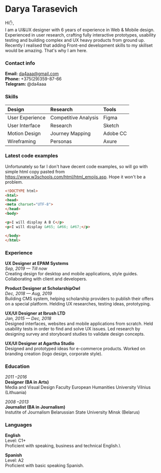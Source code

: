 # Darya Tarasevich
Hi:raised_hand:,\
I am a UI&UX designer with 6 years of experience in Web & Mobile design.
Experienced in user research, crafting fully interactive prototypes, usability testing and building complex and UX heavy products from ground up.
Recently I realised that adding Front-end development skills to my skillset would be amazing. That's why I am here.


  
### Contact info
**Email:** da4aaa@gmail.com\
**Phone:** +375(29)359-87-66\
**Telegram:** @da4aaa



### Skills
| Design           | Research               | Tools          |
| :---             | :---                   | :---      |
| User Experience  | Competitive Analysis   | Figma           |
| User Interface   | Research               | Sketch          |
| Motion Design    | Journey Mapping        | Adobe CC       |
| Wireframing      | Personas               | Axure          |



### Latest code examples
Unfortunately so far I don't have decent code examples, so will go with simple html copy pasted from https://www.w3schools.com/html/html_emojis.asp. Hope it won't be a problem.

```html
<!DOCTYPE html>
<html>
<head>
<meta charset="UTF-8">
</head>
<body>

<p>I will display A B C</p>
<p>I will display &#65; &#66; &#67;</p>

</body>
</html>

```

### Experience
**UX Designer at EPAM Systems**\
_Sep, 2019 — Till now_\
Creating design for desktop and mobile applications, style guides. Collaborating with client and developers.

**Product Designer at ScholarshipOwl**\
_Dec, 2018 — Aug, 2019_\
Building CMS system, helping scholarship providers to publish
their offers on a special platform.
Helding UX researches, testing ideas, prototyping.

**UX/UI Designer at Ibrush LTD**\
_Jan, 2015 — Dec, 2018_\
Designed interfaces, websites and mobile applications from scratch. Held usability tests in order to find and solve UX issues. Led research by designing survey and storyboard studies to validate design concepts. 

**UX/UI Designer at Agartha Studio**\
Designed and prototyped ideas for e-commerce products. Worked on branding creation (logo design, corporate style).


### Education
_2011 –2016_\
**Designer (BA in Arts)**\
Media and Visual Design Faculty European Humanities University Vilnius (Lithuania)

_2008 –2013_\
**Journalist (BA in Journalism)**\
Instutite of Journalism Belarussian State University Minsk (Belarus)


### Languages
**English**\
Level: C1+\
Proficient with speaking, business and technical English.\

**Spanish**\
Level: A2\
Proficient with basic speaking Spanish.

